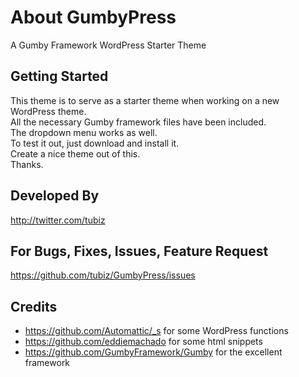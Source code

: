 About GumbyPress
===============
A Gumby Framework WordPress Starter Theme 


Getting Started
-----------------

This theme is to serve as a starter theme when working on a new WordPress theme.  
All the necessary Gumby framework files have been included.  
The dropdown menu works as well.  
To test it out, just download and install it.  
Create a nice theme out of this.  
Thanks.  


Developed By
-----------------

http://twitter.com/tubiz


For Bugs, Fixes, Issues, Feature Request
-----------------

https://github.com/tubiz/GumbyPress/issues


Credits
-----------------

- https://github.com/Automattic/_s for some WordPress functions
- https://github.com/eddiemachado for some html snippets
- https://github.com/GumbyFramework/Gumby for the excellent framework

